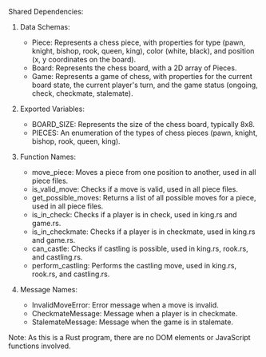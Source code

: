 Shared Dependencies:

1. Data Schemas: 
   - Piece: Represents a chess piece, with properties for type (pawn, knight, bishop, rook, queen, king), color (white, black), and position (x, y coordinates on the board).
   - Board: Represents the chess board, with a 2D array of Pieces.
   - Game: Represents a game of chess, with properties for the current board state, the current player's turn, and the game status (ongoing, check, checkmate, stalemate).

2. Exported Variables:
   - BOARD_SIZE: Represents the size of the chess board, typically 8x8.
   - PIECES: An enumeration of the types of chess pieces (pawn, knight, bishop, rook, queen, king).

3. Function Names:
   - move_piece: Moves a piece from one position to another, used in all piece files.
   - is_valid_move: Checks if a move is valid, used in all piece files.
   - get_possible_moves: Returns a list of all possible moves for a piece, used in all piece files.
   - is_in_check: Checks if a player is in check, used in king.rs and game.rs.
   - is_in_checkmate: Checks if a player is in checkmate, used in king.rs and game.rs.
   - can_castle: Checks if castling is possible, used in king.rs, rook.rs, and castling.rs.
   - perform_castling: Performs the castling move, used in king.rs, rook.rs, and castling.rs.

4. Message Names:
   - InvalidMoveError: Error message when a move is invalid.
   - CheckmateMessage: Message when a player is in checkmate.
   - StalemateMessage: Message when the game is in stalemate.

Note: As this is a Rust program, there are no DOM elements or JavaScript functions involved.
